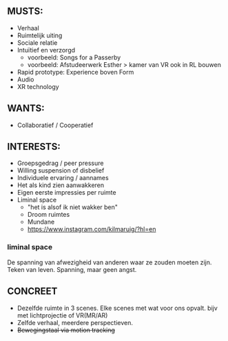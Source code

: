 ## MUSTS:
- Verhaal
- Ruimtelijk uiting
- Sociale relatie
- Intuïtief en verzorgd
	- voorbeeld: Songs for a Passerby
	- voorbeeld: Afstudeerwerk Esther > kamer van VR ook in RL bouwen
- Rapid prototype: Experience boven Form
- Audio
- XR technology

## WANTS:
- Collaboratief / Cooperatief


## INTERESTS:
- Groepsgedrag / peer pressure
- Willing suspension of disbelief
- Individuele ervaring / aannames
- Het als kind zien aanwakkeren
- Eigen eerste impressies per ruimte
- Liminal space 
	- "het is alsof ik niet wakker ben"
	- Droom ruimtes
	- Mundane
	- https://www.instagram.com/kilmaruig/?hl=en


### liminal space
De spanning van afwezigheid van anderen waar ze zouden moeten zijn. Teken van leven. 
Spanning, maar geen angst.

## CONCREET
- Dezelfde ruimte in 3 scenes. Elke scenes met wat voor ons opvalt. bijv met lichtprojectie of VR(MR/AR)
- Zelfde verhaal, meerdere perspectieven.
- ~~Bewegingstaal via motion tracking~~



